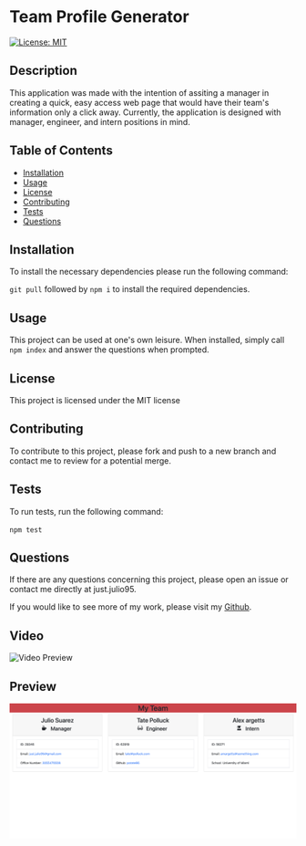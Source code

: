 # Team Profile Generator
[![License: MIT](https://img.shields.io/badge/License-MIT-yellow.svg)](https://opensource.org/licenses/MIT)

## Description
This application was made with the intention of assiting a manager in creating a quick, easy access web page that would have their team's information only a click away. Currently, the application is designed with manager, engineer, and intern positions in mind.

## Table of Contents
* [Installation](#Installation)
* [Usage](#Usage)
* [License](#License)
* [Contributing](#Contributing)
* [Tests](#Tests)
* [Questions](#Questions)

## Installation
To install the necessary dependencies please run the following command:

`git pull` followed by `npm i` to install the required dependencies.

## Usage
This project can be used at one's own leisure. When installed, simply call `npm index` and answer the questions when prompted.

## License
        
This project is licensed under the MIT license

## Contributing
To contribute to this project, please fork and push to a new branch and contact me to review for a potential merge.

## Tests
To run tests, run the following command:

`npm test`

## Questions
If there are any questions concerning this project, please open an issue or contact me directly at just.julio95.

If you would like to see more of my work, please visit my [Github](https://github.com/justjulio95).

## Video
![Video Preview](https://drive.google.com/file/d/10dEo4UyIJfF5VQENbrBMdJa3j4GebcoJ/view)

## Preview
![Photo of sample html](./assets/images/generator-preview.png)